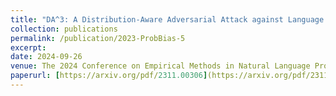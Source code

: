 ```yaml
---
title: "DA^3: A Distribution-Aware Adversarial Attack against Language Models"
collection: publications
permalink: /publication/2023-ProbBias-5
excerpt: 
date: 2024-09-26
venue: The 2024 Conference on Empirical Methods in Natural Language Processing
paperurl: [https://arxiv.org/pdf/2311.00306](https://arxiv.org/pdf/2311.08598)
---
```

